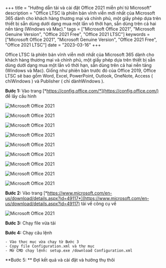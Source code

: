 +++
title = "Hưỡng dẫn tải và cài đặt Office 2021 miễn phí từ Microsoft"
description = "Office LTSC là phiên bản vĩnh viễn mới nhất của Microsoft 365 dành cho khách hàng thương mại và chính phủ, một giấy phép dựa trên thiết bị sẵn dùng dưới dạng mua một lần vô thời hạn, sẵn dùng trên cả hai nền tảng (Windows và Mac)."
tags = ["Microsoft Office 2021", "Microsoft Genuine Version", "Office 2021 Free", "Office 2021 LTSC"]
keywords = ["Microsoft Office 2021", "Microsoft Genuine Version", "Office 2021 Free", "Office 2021 LTSC"]
date = "2023-03-16"
+++

Office LTSC là phiên bản vĩnh viễn mới nhất của Microsoft 365 dành cho khách hàng thương mại và chính phủ, một giấy phép dựa trên thiết bị sẵn dùng dưới dạng mua một lần vô thời hạn, sẵn dùng trên cả hai nền tảng (Windows và Mac). Giống như phiên bản trước đó của Office 2019, Office LTSC sẽ bao gồm Word, Excel, PowerPoint, Outlook, OneNote, Access ( chỉWindows ) và Publisher ( chỉ dànhWindows ).

**Bước 1:** Vào trang [*https://config.office.com/*](https://config.office.com/) để lấy cấu hình

![Microsoft Office 2021](/images/office/1.0.PNG)

![Microsoft Office 2021](/images/office/1.1.PNG)

![Microsoft Office 2021](/images/office/1.2.PNG)

![Microsoft Office 2021](/images/office/1.3.PNG)

![Microsoft Office 2021](/images/office/1.4.PNG)

![Microsoft Office 2021](/images/office/1.5.PNG)

![Microsoft Office 2021](/images/office/1.6.PNG)

![Microsoft Office 2021](/images/office/1.7.PNG)

![Microsoft Office 2021](/images/office/1.8.PNG)

**Bước 2:** Vào trang [*https://www.microsoft.com/en-us/download/details.aspx?id=49117*](https://www.microsoft.com/en-us/download/details.aspx?id=49117) tải về công cụ về

![Microsoft Office 2021](/images/office/2.PNG)

**Bước 3:** Chạy file vừa tải

**Bước 4:** Chạy câu lệnh

	- Vào thưc mục vừa chạy từ Bước 3
	- Copy file Configuration.xml và thư mục
	- Mở CMD chạy lệnh: setup.exe /download Configuration.xml

**Bước 5: ** Đợi kết quả và cài đặt và hưởng thụ thôi
